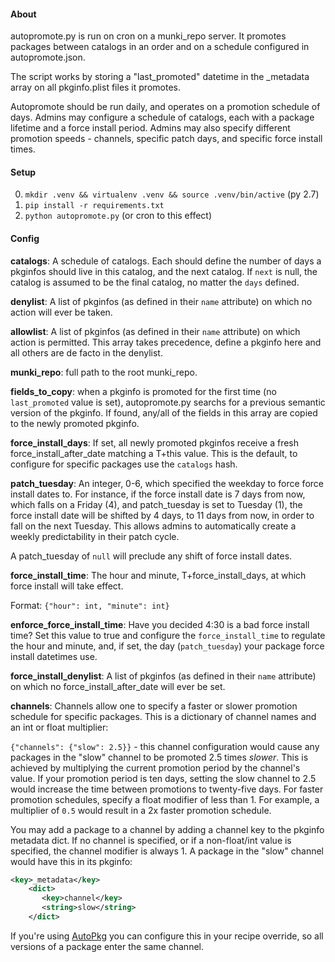 #### About

autopromote.py is run on cron on a munki_repo server. It promotes packages between
catalogs in an order and on a schedule configured in autopromote.json.

The script works by storing a "last_promoted" datetime in the \_metadata array on all
pkginfo.plist files it promotes.

Autopromote should be run daily, and operates on a promotion schedule of days. Admins may configure a schedule of catalogs, each with a package lifetime and a force install period. Admins may also specify different promotion speeds - channels, specific patch days, and specific force install times.

#### Setup

0. `mkdir .venv && virtualenv .venv && source .venv/bin/active` (py 2.7)
1. `pip install -r requirements.txt`
2. `python autopromote.py` (or cron to this effect)

#### Config

__catalogs__: A schedule of catalogs. Each should define the number of days a pkginfos
should live in this catalog, and the next catalog. If `next` is null, the catalog is
assumed to be the final catalog, no matter the `days` defined.

__denylist__: A list of pkginfos (as defined in their `name` attribute) on which no
action will ever be taken.

__allowlist__: A list of pkginfos (as defined in their `name` attribute) on which action
is permitted. This array takes precedence, define a pkginfo here and all others are
de facto in the denylist.

__munki_repo__: full path to the root munki_repo.

__fields_to_copy__: when a pkginfo is promoted for the first time (no `last_promoted`
value is set), autopromote.py searchs for a previous semantic version of the pkginfo.
If found, any/all of the fields in this array are copied to the newly promoted pkginfo.

__force_install_days__: If set, all newly promoted pkginfos receive a fresh force_install_after_date matching a T+this value. This is the default, to configure for specific packages use the `catalogs` hash.

__patch_tuesday__: An integer, 0-6, which specified the weekday to force force install dates to. For instance, if the force install date is 7 days from now, which falls on a Friday (4), and patch_tuesday is set to Tuesday (1), the force install date will be shifted by 4 days, to 11 days from now, in order to fall on the next Tuesday. This allows admins to automatically create a weekly predictability in their patch cycle.

A patch_tuesday of `null` will preclude any shift of force install dates.

__force_install_time__: The hour and minute, T+force_install_days, at which force install will take
effect.

Format: `{"hour": int, "minute": int}`

__enforce_force_install_time__: Have you decided 4:30 is a bad force install time? Set this value to true and configure the `force_install_time` to regulate the hour and minute, and, if set, the day (`patch_tuesday`) your package force install datetimes use.

__force_install_denylist__: A list of pkginfos (as defined in their `name` attribute) on which no force_install_after_date will ever be set.

__channels__: Channels allow one to specify a faster or slower promotion schedule for specific packages. This is a dictionary of channel names and an int or float multiplier:

`{"channels": {"slow": 2.5}}` - this channel configuration would cause any packages in the "slow" channel to be promoted 2.5 times *slower*. This is achieved by multiplying the current promotion period by the channel's value. If your promotion period is ten days, setting the slow channel to 2.5 would increase the time between promotions to twenty-five days. For faster promotion schedules, specify a float modifier of less than 1. For example, a multiplier of `0.5` would result in a 2x faster promotion schedule.

You may add a package to a channel by adding a channel key to the pkginfo metadata dict. If no channel is specified, or if a non-float/int value is specified, the channel modifier is always 1. A package in the "slow" channel would have this in its pkginfo:

```xml
<key>_metadata</key>
	<dict>
	   <key>channel</key>
       <string>slow</string>
	</dict>
```

If you're using [AutoPkg](https://github.com/autopkg/autopkg) you can configure this in your recipe override, so all versions of a package enter the same channel.
